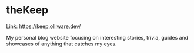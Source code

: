 # theKeep
Link: https://keep.olliware.dev/

My personal blog website focusing on interesting stories, trivia, guides and showcases of anything that catches my eyes.
